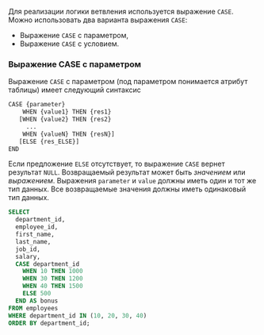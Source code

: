 Для реализации логики ветвления используется выражение `CASE`. Можно использовать два варианта выражения `CASE`:
- Выражение `CASE` с параметром,
- Выражение `CASE` с условием.
### Выражение CASE с параметром

Выражение `CASE` с параметром (под параметром понимается атрибут таблицы) имеет следующий синтаксис
```bash
CASE {parameter}
    WHEN {value1} THEN {res1}
   [WHEN {value2} THEN {res2}
     ...
    WHEN {valueN} THEN {resN}]
   [ELSE {res_ELSE}]
END
```

Если предложение `ELSE` отсутствует, то выражение `CASE` вернет результат `NULL`. Возвращаемый результат может быть _значением_ или _выражением_. Выражения `parameter` и `value` должны иметь один и тот же тип данных. Все возвращаемые значения должны иметь одинаковый тип данных.
```sql
SELECT
  department_id,
  employee_id,
  first_name,
  last_name,
  job_id,
  salary,
  CASE department_id
    WHEN 10 THEN 1000
    WHEN 30 THEN 1200
    WHEN 40 THEN 1500
    ELSE 500
  END AS bonus
FROM employees
WHERE department_id IN (10, 20, 30, 40)
ORDER BY department_id;
```